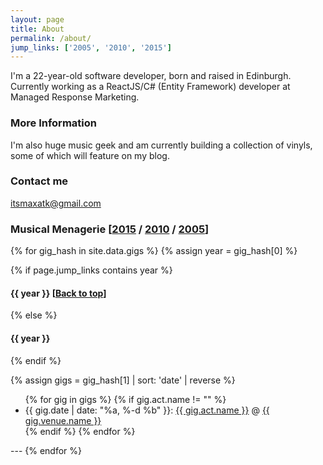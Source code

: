 ```yaml
---
layout: page
title: About
permalink: /about/
jump_links: ['2005', '2010', '2015']
---
```


I'm a 22-year-old software developer, born and raised in Edinburgh. Currently working as a ReactJS/C&#35; (Entity Framework) developer at Managed Response Marketing.

### More Information

I'm also huge music geek and am currently building a collection of vinyls, some of which will feature on my blog.


### Contact me

[itsmaxatk@gmail.com](mailto:itsmaxatk@gmail.com)

### Musical Menagerie [[2015](#2015) / [2010](#2010) / [2005](#2005)]

{% for gig_hash in site.data.gigs %}
{% assign year = gig_hash[0] %}

{% if page.jump_links contains year %}
#### <a name="{{ year }}">{{ year }}</a> [[Back to top](#)]
{% else %}
#### {{ year }}
{% endif %}

{% assign gigs = gig_hash[1] | sort: 'date' | reverse %}
<ul>
  {% for gig in gigs %}
  {% if gig.act.name != "" %}
  <li>{{ gig.date | date: "%a, %-d %b" }}: <a href="{{ gig.act.url }}" target="_blank">{{ gig.act.name }}</a> @ <a href="{{ gig.venue.url }}" target="_blank">{{ gig.venue.name }}</a></li>
  {% endif %}
  {% endfor %}
</ul>
---
{% endfor %}
